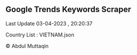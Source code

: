 

## Google Trends Keywords Scraper 
 
Last Update 03-04-2023 , 20:20:37

Country List :
VIETNAM.json



© Abdul Muttaqin 
